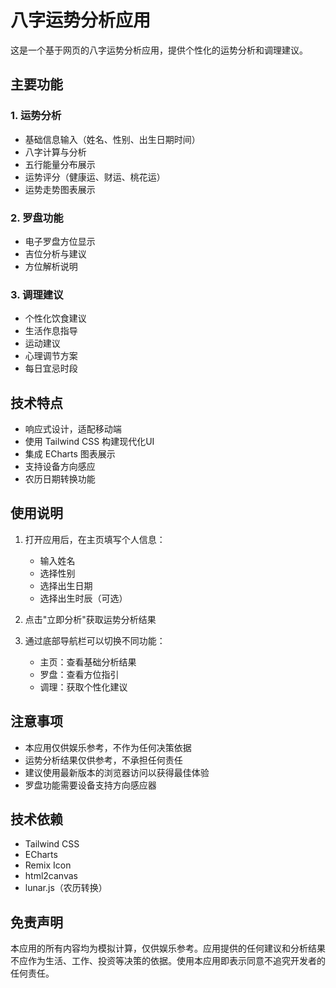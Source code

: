 # 八字运势分析应用

这是一个基于网页的八字运势分析应用，提供个性化的运势分析和调理建议。

## 主要功能

### 1. 运势分析
- 基础信息输入（姓名、性别、出生日期时间）
- 八字计算与分析
- 五行能量分布展示
- 运势评分（健康运、财运、桃花运）
- 运势走势图表展示

### 2. 罗盘功能
- 电子罗盘方位显示
- 吉位分析与建议
- 方位解析说明

### 3. 调理建议
- 个性化饮食建议
- 生活作息指导
- 运动建议
- 心理调节方案
- 每日宜忌时段

## 技术特点

- 响应式设计，适配移动端
- 使用 Tailwind CSS 构建现代化UI
- 集成 ECharts 图表展示
- 支持设备方向感应
- 农历日期转换功能

## 使用说明

1. 打开应用后，在主页填写个人信息：
   - 输入姓名
   - 选择性别
   - 选择出生日期
   - 选择出生时辰（可选）

2. 点击"立即分析"获取运势分析结果

3. 通过底部导航栏可以切换不同功能：
   - 主页：查看基础分析结果
   - 罗盘：查看方位指引
   - 调理：获取个性化建议

## 注意事项

- 本应用仅供娱乐参考，不作为任何决策依据
- 运势分析结果仅供参考，不承担任何责任
- 建议使用最新版本的浏览器访问以获得最佳体验
- 罗盘功能需要设备支持方向感应器

## 技术依赖

- Tailwind CSS
- ECharts
- Remix Icon
- html2canvas
- lunar.js（农历转换）

## 免责声明

本应用的所有内容均为模拟计算，仅供娱乐参考。应用提供的任何建议和分析结果不应作为生活、工作、投资等决策的依据。使用本应用即表示同意不追究开发者的任何责任。 